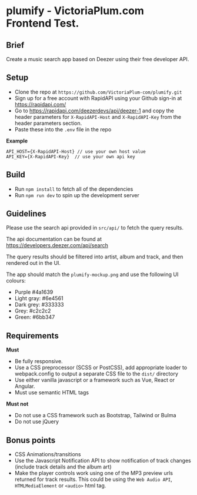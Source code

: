 # plumify - VictoriaPlum.com Frontend Test.

## Brief

Create a music search app based on Deezer using their free developer API.  

## Setup

* Clone the repo at `https://github.com/VictoriaPlum-com/plumify.git`
* Sign up for a free account with RapidAPI using your Github sign-in at https://rapidapi.com/
* Go to https://rapidapi.com/deezerdevs/api/deezer-1 and copy the header parameters for 
`X-RapidAPI-Host` and `X-RapidAPI-Key` from the header parameters section. 
* Paste these into the `.env` file in the repo

**Example**

```
API_HOST={X-RapidAPI-Host} // use your own host value
API_KEY={X-RapidAPI-Key}  // use your own api key
```

## Build

* Run `npm install` to fetch all of the dependencies
* Run `npm run dev` to spin up the development server

## Guidelines

Please use the search api provided in `src/api/` to fetch the query results. 

The api documentation can be found at 
https://developers.deezer.com/api/search

The query results should be filtered into artist, album and track, and then 
rendered out in the UI.    

The app should match the `plumify-mockup.png` and use the following UI 
colours: 

* Purple #4a1639
* Light gray: #6e4561
* Dark grey: #333333
* Grey: #c2c2c2
* Green: #6bb347

## Requirements

**Must**

* Be fully responsive.
* Use a CSS preprocessor (SCSS or PostCSS), add appropriate loader to webpack.config
  to output a separate CSS file to the `dist/` directory
* Use either vanilla javascript or a framework such as Vue, React or Angular.  
* Must use semantic HTML tags

**Must not**

* Do not use a CSS framework such as Bootstrap, Tailwind or Bulma
* Do not use jQuery

## Bonus points

* CSS Animations/transitions
* Use the Javascript Notification API to show notification of track changes
  (include track details and the album art)
* Make the player controls work using one of the MP3 preview urls 
  returned for track results. This could be using the `Web Audio API`, 
  `HTMLMediaElement` or `<audio>` html tag. 
